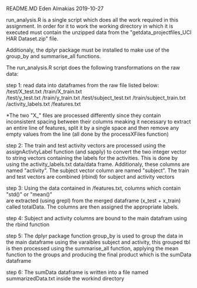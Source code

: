README.MD
Eden Almakias
2019-10-27

run_analysis.R is a single script which does all the work required in this assignment.
In order for it to work the working directory in which it is executed must contain the 
unzipped data from the "getdata_projectfiles_UCI HAR Dataset.zip" file.

Additionaly, the dplyr package must be installed to make use of the group_by and summarise_all functions.

The run_analysis.R script does the following transformations on the raw data:

step 1: read data into dataframes from the raw file listed below:
/test/X_test.txt
/train/X_train.txt   
/test/y_test.txt
/train/y_train.txt
/test/subject_test.txt
/train/subject_train.txt
/activity_labels.txt
/features.txt

*The two "X_" files are processed differently since they contain inconsistent spacing between their 
columns meaking it necessary to extract an entire line of features, split it by a single space and 
then remove any empty values from the line (all done by the processXFiles function)

step 2:
The train and test activity vectors are processed using the assignActivtyLabel function (and sapply)
to convert the two integer vector to string vectors containing the labels for the activities. 
This is done by using the activity_labels.txt data/data frame. 
Additionaly, these columns are named "activity". The subject vector column are named "subject".
The train and test vectors are combined (rbind) for subject and activity vectors

step 3:
Using the data contained in /features.txt, columns which contain "std()" or "mean()"  
are extracted (using grepl) from the merged dataframe (x_test + x_train) called totalData.
The columns are then assigned the appropriate labels.

step 4:
Subject and activity columns are bound to the main datafram using the rbind function

step 5:
The dplyr package function group_by is used to group the data in the main dataframe using 
the varaibles subject and activity, this grouped tbl is then processed using the summarise_all function,
applying the mean function to the groups and producing the final product which is the sumData dataframe

step 6: 
The sumData dataframe is written into a file named summarizedData.txt inside the workind directory


 
